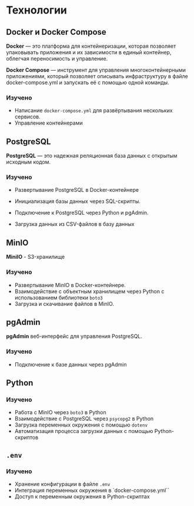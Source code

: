 # Технологии
## Docker и Docker Compose
__Docker__ — это платформа для контейнеризации, которая позволяет упаковывать приложения и их зависимости в единый контейнер, облегчая переносимость и управление.

__Docker Compose__ — инструмент для управления многоконтейнерными приложениями, который позволяет описывать инфраструктуру в файле docker-compose.yml и запускать её с помощью одной команды.

### Изучено 
- Написание `docker-compose.yml` для развёртывания нескольких сервисов.
- Управление контейнерами

## PostgreSQL
__PostgreSQL__ — это надежная реляционная база данных с открытым исходным кодом.

### Изучено 

- Развертывание PostgreSQL в Docker-контейнере

- Инициализация базы данных через SQL-скрипты.

- Подключение к PostgreSQL через Python и pgAdmin.

- Загрузка данных из CSV-файлов в базу данных

## MinIO
__MiniIO__ - S3-хранилище
### Изучено 
- Развертывание MinIO в Docker-контейнере.
- Взаимодействие с объектным хранилищем через Python с использованием библиотеки ``boto3``
- Загрузка и скачивание файлов в MinIO.

## pgAdmin
__pgAdmin__ веб-интерфейс для управления PostgreSQL.
### Изучено 
- Подключение к базе данных через pgAdmin
## Python
### Изучено
- Работа с MinIO через `boto3` в Python
- Взаимодействие с PostgreSQL через `psycopg2` в Python
- Загрузка переменных окружения с помощью `dotenv`
- Автоматизация процесса загрузки данных с помощью Python-скриптов
## `.env`
### Изучено
- Хранение конфигурации в файле ``.env``
- Интеграция переменных окружения в `docker-compose.yml``
- Доступ к переменным окружения в Python-скриптах






